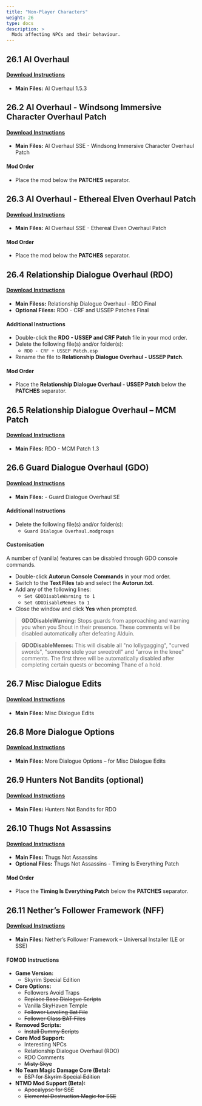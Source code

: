 ```yaml
---
title: "Non-Player Characters"
weight: 26
type: docs
description: >
  Mods affecting NPCs and their behaviour.
---
```


## 26.1 AI Overhaul

#### [Download Instructions](https://www.nexusmods.com/skyrimspecialedition/mods/21654?tab=files)

- **Main Files:** AI Overhaul 1.5.3

## 26.2 AI Overhaul - Windsong Immersive Character Overhaul Patch

#### [Download Instructions](https://www.nexusmods.com/skyrimspecialedition/mods/26092?tab=files)

- **Main Files:** AI Overhaul SSE - Windsong Immersive Character Overhaul Patch

#### Mod Order

- Place the mod below the **PATCHES** separator.

## 26.3 AI Overhaul - Ethereal Elven Overhaul Patch

#### [Download Instructions](https://www.nexusmods.com/skyrimspecialedition/mods/26092?tab=files)

- **Main Files:** AI Overhaul SSE - Ethereal Elven Overhaul Patch

#### Mod Order

- Place the mod below the **PATCHES** separator.

## 26.4 Relationship Dialogue Overhaul (RDO)

#### [Download Instructions](https://www.nexusmods.com/skyrimspecialedition/mods/1187?tab=files)

* **Main Filess:** Relationship Dialogue Overhaul - RDO Final
* **Optional Filess:** RDO - CRF and USSEP Patches Final

#### Additional Instructions

* Double-click the **RDO - USSEP and CRF Patch** file in your mod order.
* Delete the following file(s) and/or folder(s):
  * `RDO - CRF + USSEP Patch.esp`
* Rename the file to **Relationship Dialogue Overhaul - USSEP Patch**.

#### Mod Order

* Place the **Relationship Dialogue Overhaul - USSEP Patch** below the **PATCHES** separator.

## 26.5 Relationship Dialogue Overhaul – MCM Patch

#### [Download Instructions](https://www.nexusmods.com/skyrimspecialedition/mods/9951?tab=files)

* **Main Files:** RDO - MCM Patch 1.3

## 26.6 Guard Dialogue Overhaul (GDO)

#### [Download Instructions](https://www.nexusmods.com/skyrimspecialedition/mods/22075?tab=files)

* **Main Files:** - Guard Dialogue Overhaul SE

#### Additional Instructions

* Delete the following file(s) and/or folder(s):
  * `Guard Dialogue Overhaul.modgroups`

#### Customisation

A number of (vanilla) features can be disabled through GDO console commands.

- Double-click **Autorun Console Commands** in your mod order.
- Switch to the **Text Files** tab and select the **Autorun.txt**.
- Add any of the following lines:
  - `Set GDODisableWarning to 1`
  - `Set GDODisableMemes to 1`
- Close the window and click **Yes** when prompted.

> **GDODisableWarning:** Stops guards from approaching and warning you when you Shout in their presence. These comments will be disabled automatically after defeating Alduin.

> **GDODisableMemes:** This will disable all "no lollygagging", "curved swords", "someone stole your sweetroll" and "arrow in the knee" comments. The first three will be automatically disabled after completing certain quests or becoming Thane of a hold.

## 26.7 Misc Dialogue Edits

#### [Download Instructions](https://www.nexusmods.com/skyrimspecialedition/mods/28904?tab=files)

* **Main Files:** Misc Dialogue Edits

## 26.8 More Dialogue Options

#### [Download Instructions](https://www.nexusmods.com/skyrimspecialedition/mods/28905?tab=files)

* **Main Files:** More Dialogue Options – for Misc Dialogue Edits

## 26.9 Hunters Not Bandits (optional)

#### [Download Instructions](https://www.nexusmods.com/skyrimspecialedition/mods/1547?tab=files)

* **Main Files:** Hunters Not Bandits for RDO

## 26.10 Thugs Not Assassins

#### [Download Instructions](https://www.nexusmods.com/skyrimspecialedition/mods/34028?tab=files)

* **Main Files:** Thugs Not Assassins
* **Optional Files:** Thugs Not Assassins - Timing Is Everything Patch

#### Mod Order

- Place the **Timing Is Everything Patch** below the **PATCHES** separator.

## 26.11 Nether’s Follower Framework (NFF)

#### [Download Instructions](https://www.nexusmods.com/skyrimspecialedition/mods/18076?tab=files)

* **Main Files:** Nether’s Follower Framework – Universal Installer (LE or SSE)

#### FOMOD Instructions

* **Game Version:**
  * Skyrim Special Edition
* **Core Options:**
  * Followers Avoid Traps
  * ~~Replace Base Dialogue Scripts~~
  * Vanilla SkyHaven Temple
  * ~~Follower Leveling Bat File~~
  * ~~Follower Class BAT Files~~
* **Removed Scripts:**
  * ~~Install Dummy Scripts~~
* **Core Mod Support:**
  * Interesting NPCs
  * Relationship Dialogue Overhaul (RDO)
  * RDO Comments
  * ~~Misty Skye~~
* **No Team Magic Damage Core (Beta):**
  * ~~ESP for Skyrim Special Edition~~
* **NTMD Mod Support (Beta):**
  * ~~Apocalypse for SSE~~
  * ~~Elemental Destruction Magic for SSE~~